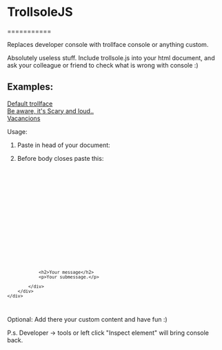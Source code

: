 <h1>TrollsoleJS</h1>
<span>===========</span>

<p>Replaces developer console with trollface console or anything custom. </br>

Absolutely useless stuff. Include trollsole.js into your html document, and ask your colleague or friend to check what is wrong with console :)
<p>
<h2>Examples:</h2>
<a href="http://trollsole.artrayd.com/" target="_blank">Default trollface</a><br>
<a href="http://trollsole.artrayd.com/fear.html" target="_blank">Be aware, it's Scary and loud..</a><br>
<a href="http://trollsole.artrayd.com/vacancion.html" target="_blank">Vacancions</a><br>

Usage:

1. Paste in head of your document:
	<code>
  		<script type="text/javascript" src="trollsole/trollsole.js"></script>
	</code>
2. Before body closes paste this:

<code>
	<div id="trollface_console" class="console disabled">
		<div class="head_wrap">
			<div class="close_console" onclick="show_trolfface_console();"></div>
			<div class="head_left"></div>
			<div class="head_right"></div>
			<div class="trollface"></div>
			<div class="social_cont">

				<h2>Your message</h2>
				<p>Your submessage.</p>
					
			</div>
		</div>
	</div>
</code>

Optional:
Add there your custom content and have fun :)

P.s.
Developer -> tools or left click "Inspect element" will bring console back.
